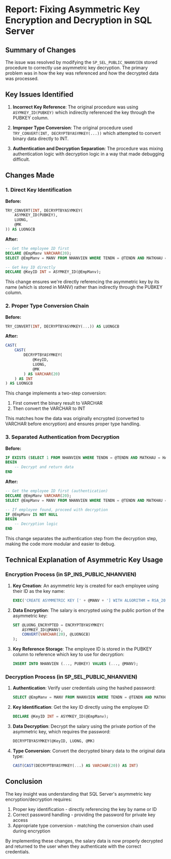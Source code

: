# Report: Fixing Asymmetric Key Encryption and Decryption in SQL Server

## Summary of Changes

The issue was resolved by modifying the `SP_SEL_PUBLIC_NHANVIEN` stored procedure to correctly use asymmetric key decryption. The primary problem was in how the key was referenced and how the decrypted data was processed.

## Key Issues Identified

1. **Incorrect Key Reference**: The original procedure was using `ASYMKEY_ID(PUBKEY)` which indirectly referenced the key through the PUBKEY column.

2. **Improper Type Conversion**: The original procedure used `TRY_CONVERT(INT, DECRYPTBYASYMKEY(...))` which attempted to convert binary data directly to INT.

3. **Authentication and Decryption Separation**: The procedure was mixing authentication logic with decryption logic in a way that made debugging difficult.

## Changes Made

### 1. Direct Key Identification

**Before:**
```sql
TRY_CONVERT(INT, DECRYPTBYASYMKEY(
    ASYMKEY_ID(PUBKEY), 
    LUONG, 
    @MK
)) AS LUONGCB
```

**After:**
```sql
-- Get the employee ID first
DECLARE @EmpManv VARCHAR(20);
SELECT @EmpManv = MANV FROM NHANVIEN WHERE TENDN = @TENDN AND MATKHAU = HASHBYTES('SHA1', @MK);

-- Get key ID directly
DECLARE @KeyID INT = ASYMKEY_ID(@EmpManv);
```

This change ensures we're directly referencing the asymmetric key by its name (which is stored in MANV) rather than indirectly through the PUBKEY column.

### 2. Proper Type Conversion Chain

**Before:**
```sql
TRY_CONVERT(INT, DECRYPTBYASYMKEY(...)) AS LUONGCB
```

**After:**
```sql
CAST(
    CAST(
        DECRYPTBYASYMKEY(
            @KeyID,
            LUONG, 
            @MK
        ) AS VARCHAR(20)
    ) AS INT
) AS LUONGCB
```

This change implements a two-step conversion:
1. First convert the binary result to VARCHAR
2. Then convert the VARCHAR to INT

This matches how the data was originally encrypted (converted to VARCHAR before encryption) and ensures proper type handling.

### 3. Separated Authentication from Decryption

**Before:**
```sql
IF EXISTS (SELECT 1 FROM NHANVIEN WHERE TENDN = @TENDN AND MATKHAU = HASHBYTES('SHA1', @MK))
BEGIN
    -- Decrypt and return data
END
```

**After:**
```sql
-- Get the employee ID first (authentication)
DECLARE @EmpManv VARCHAR(20);
SELECT @EmpManv = MANV FROM NHANVIEN WHERE TENDN = @TENDN AND MATKHAU = HASHBYTES('SHA1', @MK);

-- If employee found, proceed with decryption
IF @EmpManv IS NOT NULL
BEGIN
    -- Decryption logic
END
```

This change separates the authentication step from the decryption step, making the code more modular and easier to debug.

## Technical Explanation of Asymmetric Key Usage

### Encryption Process (in SP_INS_PUBLIC_NHANVIEN)

1. **Key Creation**: An asymmetric key is created for each employee using their ID as the key name:
   ```sql
   EXEC('CREATE ASYMMETRIC KEY [' + @MANV + '] WITH ALGORITHM = RSA_2048 ENCRYPTION BY PASSWORD = ''' + @MK + '''');
   ```

2. **Data Encryption**: The salary is encrypted using the public portion of the asymmetric key:
   ```sql
   SET @LUONG_ENCRYPTED = ENCRYPTBYASYMKEY(
       ASYMKEY_ID(@MANV), 
       CONVERT(VARCHAR(20), @LUONGCB)
   );
   ```

3. **Key Reference Storage**: The employee ID is stored in the PUBKEY column to reference which key to use for decryption:
   ```sql
   INSERT INTO NHANVIEN (..., PUBKEY) VALUES (..., @MANV);
   ```

### Decryption Process (in SP_SEL_PUBLIC_NHANVIEN)

1. **Authentication**: Verify user credentials using the hashed password:
   ```sql
   SELECT @EmpManv = MANV FROM NHANVIEN WHERE TENDN = @TENDN AND MATKHAU = HASHBYTES('SHA1', @MK);
   ```

2. **Key Identification**: Get the key ID directly using the employee ID:
   ```sql
   DECLARE @KeyID INT = ASYMKEY_ID(@EmpManv);
   ```

3. **Data Decryption**: Decrypt the salary using the private portion of the asymmetric key, which requires the password:
   ```sql
   DECRYPTBYASYMKEY(@KeyID, LUONG, @MK)
   ```

4. **Type Conversion**: Convert the decrypted binary data to the original data type:
   ```sql
   CAST(CAST(DECRYPTBYASYMKEY(...) AS VARCHAR(20)) AS INT)
   ```

## Conclusion

The key insight was understanding that SQL Server's asymmetric key encryption/decryption requires:

1. Proper key identification - directly referencing the key by name or ID
2. Correct password handling - providing the password for private key access
3. Appropriate type conversion - matching the conversion chain used during encryption

By implementing these changes, the salary data is now properly decrypted and returned to the user when they authenticate with the correct credentials. 